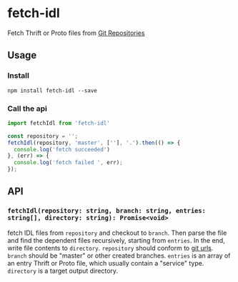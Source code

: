 # fetch-idl

Fetch Thrift or Proto files from [Git Repositories](https://git-scm.com/docs/git-clone#_git_urls_a_id_urls_a)

## Usage

### Install

```
npm install fetch-idl --save
```

### Call the api

```ts
import fetchIdl from 'fetch-idl'

const repository = '';
fetchIdl(repository, 'master', [''], '.').then(() => {
  console.log('fetch succeeded')
}, (err) => {
  console.log('fetch failed ', err);
});

```

## API

### `fetchIdl(repository: string, branch: string, entries: string[], directory: string): Promise<void>`

fetch IDL files from `repository` and checkout to `branch`. Then parse the file and find the dependent files recursively, starting from `entries`. In the end, write file contents to `directory`. `repository` should conform to [git urls](https://git-scm.com/docs/git-clone#_git_urls_a_id_urls_a). `branch` should be "master" or other created branches. `entries` is an array of an entry Thrift or Proto file, which usually contain a "service" type. `directory` is a target output directory.
